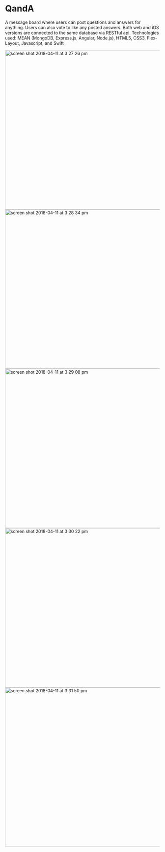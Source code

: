 # QandA

A message board where users can post questions and answers for anything. Users can also vote to like any posted answers. Both web and iOS versions are connected to the same database via RESTful api.
Technologies used: MEAN (MongoDB, Express.js, Angular, Node.js), HTML5, CSS3, Flex-Layout, Javascript, and Swift

<img width="517" alt="screen shot 2018-04-11 at 3 27 26 pm" src="https://user-images.githubusercontent.com/11822719/38646794-452592ba-3d9e-11e8-9afe-ac8557591571.png">

<img width="517" alt="screen shot 2018-04-11 at 3 28 34 pm" src="https://user-images.githubusercontent.com/11822719/38646801-54dea28c-3d9e-11e8-9f43-41869cc48b30.png">

<img width="517" alt="screen shot 2018-04-11 at 3 29 08 pm" src="https://user-images.githubusercontent.com/11822719/38646821-6479bf60-3d9e-11e8-8422-9dd0149661e4.png">

<img width="517" alt="screen shot 2018-04-11 at 3 30 22 pm" src="https://user-images.githubusercontent.com/11822719/38646831-6c41a2a8-3d9e-11e8-8a60-a9c919c51b3d.png">

<img width="517" alt="screen shot 2018-04-11 at 3 31 50 pm" src="https://user-images.githubusercontent.com/11822719/38646838-73a5ddac-3d9e-11e8-8860-f68731790292.png">




